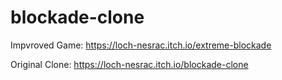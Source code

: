 # blockade-clone

Impvroved Game: https://loch-nesrac.itch.io/extreme-blockade

Original Clone: https://loch-nesrac.itch.io/blockade-clone
